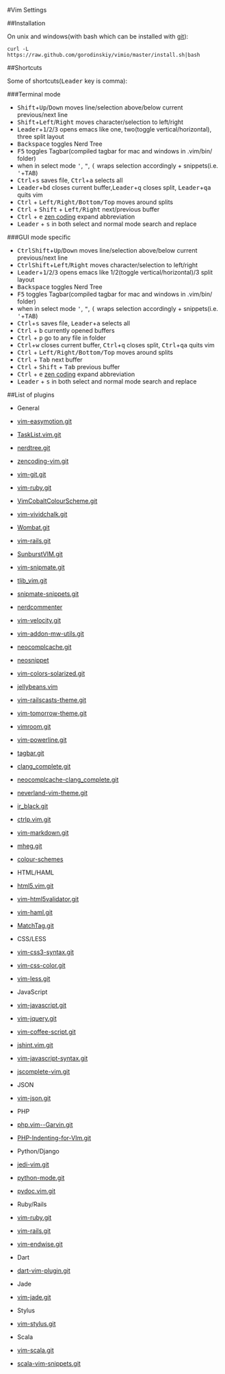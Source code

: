 #Vim Settings

##Installation

On unix and windows(with bash which can be installed with [git](https://code.google.com/p/msysgit/downloads/list?q=full+installer+official+git)):

    curl -L https://raw.github.com/gorodinskiy/vimio/master/install.sh|bash

##Shortcuts

Some of shortcuts(<kbd>Leader</kbd> key is comma):

###Terminal mode
 * <kbd>Shift</kbd>+<kbd>Up</kbd>/<kbd>Down</kbd> moves line/selection above/below current previous/next line
 * <kbd>Shift</kbd>+<kbd>Left</kbd>/<kbd>Right</kbd> moves character/selection to left/right
 * <kbd>Leader</kbd>+<kbd>1</kbd>/<kbd>2</kbd>/<kbd>3</kbd> opens emacs like one, two(toggle vertical/horizontal), three split layout
 * <kbd>Backspace</kbd> toggles Nerd Tree
 * <kbd>F5</kbd> toggles Tagbar(compiled tagbar for mac and windows in .vim/bin/ folder)
 * when in select mode <kbd>'</kbd>, <kbd>"</kbd>, <kbd>(</kbd> wraps selection accordingly + snippets(i.e. <kbd>'</kbd>+<kbd>TAB</kbd>)
 * <kbd>Ctrl</kbd>+<kbd>s</kbd> saves file, <kbd>Ctrl</kbd>+<kbd>a</kbd> selects all
 * <kbd>Leader</kbd>+<kbd>bd</kbd> closes current buffer,<kbd>Leader</kbd>+<kbd>q</kbd> closes split, <kbd>Leader</kbd>+<kbd>qa</kbd> quits vim
 * <kbd>Ctrl</kbd> + <kbd>Left/Right/Bottom/Top</kbd> moves around splits
 * <kbd>Ctrl</kbd> + <kbd>Shift</kbd> + <kbd>Left/Right</kbd> next/previous buffer
 * <kbd>Ctrl</kbd> + <kbd>e</kbd> [zen coding](https://github.com/mattn/zencoding-vim) expand abbreviation
 * <kbd>Leader</kbd> + <kbd>s</kbd> in both select and normal mode search and replace

###GUI mode specific
 * <kbd>Ctrl</kbd><kbd>Shift</kbd>+<kbd>Up</kbd>/<kbd>Down</kbd> moves line/selection above/below current previous/next line
 * <kbd>Ctrl</kbd><kbd>Shift</kbd>+<kbd>Left</kbd>/<kbd>Right</kbd> moves character/selection to left/right
 * <kbd>Leader</kbd>+<kbd>1</kbd>/<kbd>2</kbd>/<kbd>3</kbd> opens emacs like 1/2(toggle vertical/horizontal)/3 split layout
 * <kbd>Backspace</kbd> toggles Nerd Tree
 * <kbd>F5</kbd> toggles Tagbar(compiled tagbar for mac and windows in .vim/bin/ folder)
 * when in select mode <kbd>'</kbd>, <kbd>"</kbd>, <kbd>(</kbd> wraps selection accordingly + snippets(i.e. <kbd>'</kbd>+<kbd>TAB</kbd>)
 * <kbd>Ctrl</kbd>+<kbd>s</kbd> saves file, <kbd>Leader</kbd>+<kbd>a</kbd> selects all
 * <kbd>Ctrl</kbd> + <kbd>b</kbd> currently opened buffers
 * <kbd>Ctrl</kbd> + <kbd>p</kbd> go to any file in folder
 * <kbd>Ctrl</kbd>+<kbd>w</kbd> closes current buffer, <kbd>Ctrl</kbd>+<kbd>q</kbd> closes split, <kbd>Ctrl</kbd>+<kbd>qa</kbd> quits vim
 * <kbd>Ctrl</kbd> + <kbd>Left/Right/Bottom/Top</kbd> moves around splits
 * <kbd>Ctrl</kbd> + <kbd>Tab</kbd> next buffer
 * <kbd>Ctrl</kbd> + <kbd>Shift</kbd> + <kbd>Tab</kbd> previous buffer
 * <kbd>Ctrl</kbd> + <kbd>e</kbd> [zen coding](https://github.com/mattn/zencoding-vim) expand abbreviation
 * <kbd>Leader</kbd> + <kbd>s</kbd> in both select and normal mode search and replace

##List of plugins

* General
 * [vim-easymotion.git](https://github.com/Lokaltog/vim-easymotion.git)
 * [TaskList.vim.git](https://github.com/vim-scripts/TaskList.vim.git)
 * [nerdtree.git](https://github.com/scrooloose/nerdtree.git)
 * [zencoding-vim.git](https://github.com/mattn/zencoding-vim.git)
 * [vim-git.git](https://github.com/tpope/vim-git.git)
 * [vim-ruby.git](https://github.com/vim-ruby/vim-ruby.git)
 * [VimCobaltColourScheme.git](https://github.com/dterei/VimCobaltColourScheme.git)
 * [vim-vividchalk.git](https://github.com/tpope/vim-vividchalk.git)
 * [Wombat.git](https://github.com/vim-scripts/Wombat.git)
 * [vim-rails.git](https://github.com/tpope/vim-rails.git)
 * [SunburstVIM.git](https://github.com/tangphillip/SunburstVIM.git)
 * [vim-snipmate.git](https://github.com/garbas/vim-snipmate.git)
 * [tlib_vim.git](https://github.com/tomtom/tlib_vim.git)
 * [snipmate-snippets.git](https://github.com/honza/snipmate-snippets.git)
 * [nerdcommenter](https://github.com/scrooloose/nerdcommenter)
 * [vim-velocity.git](https://github.com/lepture/vim-velocity.git)
 * [vim-addon-mw-utils.git](https://github.com/MarcWeber/vim-addon-mw-utils.git)
 * [neocomplcache.git](https://github.com/Shougo/neocomplcache.git)
 * [neosnippet](https://github.com/Shougo/neosnippet)
 * [vim-colors-solarized.git](https://github.com/altercation/vim-colors-solarized.git)
 * [jellybeans.vim](https://github.com/nanotech/jellybeans.vim)
 * [vim-railscasts-theme.git](https://github.com/jpo/vim-railscasts-theme.git)
 * [vim-tomorrow-theme.git](https://github.com/chriskempson/vim-tomorrow-theme.git)
 * [vimroom.git](https://github.com/mikewest/vimroom.git)
 * [vim-powerline.git](https://github.com/Lokaltog/vim-powerline.git)
 * [tagbar.git](https://github.com/majutsushi/tagbar.git)
 * [clang_complete.git](https://github.com/Rip-Rip/clang_complete.git)
 * [neocomplcache-clang_complete.git](https://github.com/Shougo/neocomplcache-clang_complete.git)
 * [neverland-vim-theme.git](https://github.com/trapd00r/neverland-vim-theme.git)
 * [ir_black.git](https://github.com/twerth/ir_black.git)
 * [ctrlp.vim.git](https://github.com/kien/ctrlp.vim.git)
 * [vim-markdown.git](https://github.com/plasticboy/vim-markdown.git)
 * [mheg.git](https://github.com/vim-scripts/mheg.git)
 * [colour-schemes](https://github.com/gorodinskiy/colour-schemes)

* HTML/HAML
 * [html5.vim.git](https://github.com/othree/html5.vim.git)
 * [vim-html5validator.git](https://github.com/hokaccha/vim-html5validator.git)
 * [vim-haml.git](https://github.com/tpope/vim-haml.git)
 * [MatchTag.git](https://github.com/gregsexton/MatchTag.git)

* CSS/LESS
 * [vim-css3-syntax.git](https://github.com/hail2u/vim-css3-syntax.git)
 * [vim-css-color.git](https://github.com/ap/vim-css-color.git)
 * [vim-less.git](https://github.com/groenewege/vim-less.git)

* JavaScript
 * [vim-javascript.git](https://github.com/pangloss/vim-javascript.git)
 * [vim-jquery.git](https://github.com/itspriddle/vim-jquery.git)
 * [vim-coffee-script.git](https://github.com/kchmck/vim-coffee-script.git)
 * [jshint.vim.git](https://github.com/walm/jshint.vim.git)
 * [vim-javascript-syntax.git](https://github.com/jelera/vim-javascript-syntax.git)
 * [jscomplete-vim.git](https://github.com/teramako/jscomplete-vim.git)

* JSON
 * [vim-json.git](https://github.com/leshill/vim-json.git)

* PHP
 * [php.vim--Garvin.git](https://github.com/vim-scripts/php.vim--Garvin.git)
 * [PHP-Indenting-for-VIm.git](https://github.com/2072/PHP-Indenting-for-VIm.git)

* Python/Django
 * [jedi-vim.git](https://github.com/davidhalter/jedi-vim.git)
 * [python-mode.git](https://github.com/klen/python-mode.git)
 * [pydoc.vim.git](https://github.com/fs111/pydoc.vim.git)

* Ruby/Rails
 * [vim-ruby.git](https://github.com/vim-ruby/vim-ruby.git)
 * [vim-rails.git](https://github.com/tpope/vim-rails.git)
 * [vim-endwise.git](https://github.com/tpope/vim-endwise.git)

* Dart
 * [dart-vim-plugin.git](https://github.com/dart-lang/dart-vim-plugin.git)

* Jade
 * [vim-jade.git](https://github.com/digitaltoad/vim-jade.git)

* Stylus
 * [vim-stylus.git](https://github.com/wavded/vim-stylus.git)

* Scala
 * [vim-scala.git](https://github.com/derekwyatt/vim-scala.git)
 * [scala-vim-snippets.git](https://github.com/gorodinskiy/scala-vim-snippets.git)

